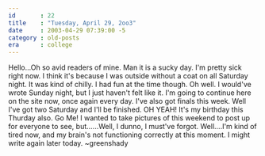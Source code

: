 ```yaml
---
id       : 22
title    : "Tuesday, April 29, 2oo3"
date     : 2003-04-29 07:39:00 -5
category : old-posts
era      : college
---
```


Hello...Oh so avid readers of mine.  Man it is a sucky day.  I'm pretty sick right now.  I think it's because I was outside without a coat on all Saturday night.  It was kind of chilly.  I had fun at the time though.  Oh well.  I would've wrote Sunday night, but I just haven't felt like it.  I'm going to continue here on the site now, once again every day.  I've also got finals this week.  Well I've got two Saturday and I'll be finished.  OH YEAH! It's my birthday this Thurday also.  Go Me!  I wanted to take pictures of this weekend to post up for everyone to see, but......Well, I dunno, I must've forgot.  Well....I'm kind of tired now, and my brain's not functioning correctly at this moment.  I might write again later today.  ~greenshady
